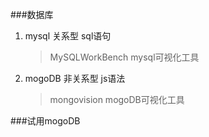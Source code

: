 ###数据库
1. mysql 关系型 sql语句
	
	>MySQLWorkBench mysql可视化工具
2. mogoDB 非关系型 js语法

	> mongovision mogoDB可视化工具

###试用mogoDB
